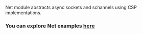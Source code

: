 Net module abstracts async sockets and schannels using CSP implementations.

### You can explore Net examples [here](https://github.com/softindex/datakernel/tree/master/examples/net)